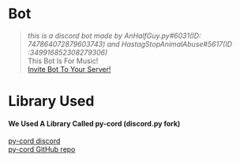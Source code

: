 # Bot
> _this is a discord bot made by AnHalfGuy.py#6031(ID: 747864072879603743) and HastagStopAnimalAbuse#5617(ID :349916852308279306)_  
> This Bot Is For Music!  
> [Invite Bot To Your Server!](https://discord.com/api/oauth2/authorize?client_id=818526749880614953&permissions=8&scope=bot%20applications.commands)
> 

# Library Used
#### We Used A Library Called py-cord (discord.py fork)
[py-cord discord](https://discord.gg/py-cord)  
[py-cord GitHub repo](https://github.com/Pycord-Development/pycord)

